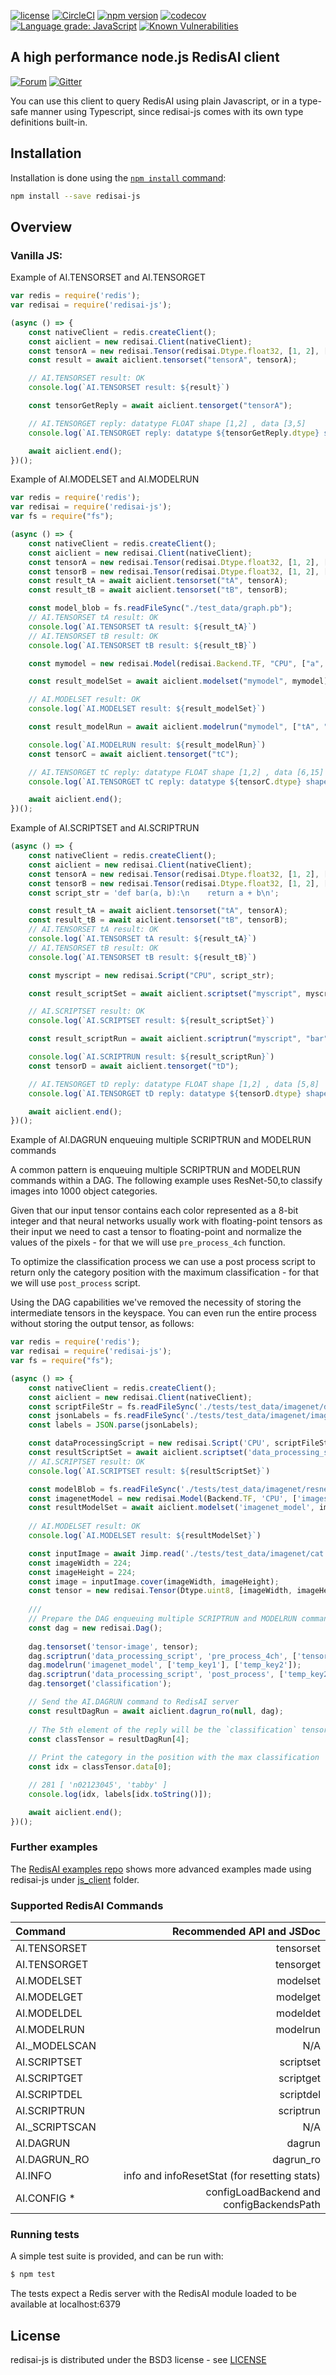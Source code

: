 [![license](https://img.shields.io/github/license/RedisAI/redisai-js.svg)](https://github.com/RedisAI/redisai-js)
[![CircleCI](https://circleci.com/gh/RedisAI/redisai-js/tree/master.svg?style=svg)](https://circleci.com/gh/RedisAI/redisai-js/tree/master)
[![npm version](https://badge.fury.io/js/redisai-js.svg)](https://badge.fury.io/js/redisai-js)
[![codecov](https://codecov.io/gh/RedisAI/redisai-js/branch/master/graph/badge.svg)](https://codecov.io/gh/RedisAI/redisai-js)
[![Language grade: JavaScript](https://img.shields.io/lgtm/grade/javascript/g/RedisAI/redisai-js.svg?logo=lgtm&logoWidth=18)](https://lgtm.com/projects/g/RedisAI/redisai-js/context:javascript)
[![Known Vulnerabilities](https://snyk.io/test/github/RedisAI/redisai-js/badge.svg?targetFile=package.json)](https://snyk.io/test/github/RedisAI/redisai-js?targetFile=package.json)

## A high performance node.js RedisAI client
[![Forum](https://img.shields.io/badge/Forum-RedisAI-blue)](https://forum.redislabs.com/c/modules/redisai)
[![Gitter](https://badges.gitter.im/RedisLabs/RedisAI.svg)](https://gitter.im/RedisLabs/RedisAI?utm_source=badge&utm_medium=badge&utm_campaign=pr-badge)

You can use this client to query RedisAI using plain Javascript, or in a type-safe manner using Typescript, since redisai-js comes with its own type definitions built-in. 

## Installation

Installation is done using the
[`npm install` command](https://docs.npmjs.com/getting-started/installing-npm-packages-locally):

```bash
npm install --save redisai-js
```

## Overview

### Vanilla JS:

Example of AI.TENSORSET and AI.TENSORGET

```javascript
var redis = require('redis');
var redisai = require('redisai-js');

(async () => {
    const nativeClient = redis.createClient();
    const aiclient = new redisai.Client(nativeClient);
    const tensorA = new redisai.Tensor(redisai.Dtype.float32, [1, 2], [3, 5]);
    const result = await aiclient.tensorset("tensorA", tensorA);

    // AI.TENSORSET result: OK
    console.log(`AI.TENSORSET result: ${result}`)

    const tensorGetReply = await aiclient.tensorget("tensorA");

    // AI.TENSORGET reply: datatype FLOAT shape [1,2] , data [3,5]
    console.log(`AI.TENSORGET reply: datatype ${tensorGetReply.dtype} shape [${tensorGetReply.shape}] , data [${tensorGetReply.data}]`);

    await aiclient.end();
})();
```


Example of AI.MODELSET and AI.MODELRUN

```javascript
var redis = require('redis');
var redisai = require('redisai-js');
var fs = require("fs");

(async () => {
    const nativeClient = redis.createClient();
    const aiclient = new redisai.Client(nativeClient);
    const tensorA = new redisai.Tensor(redisai.Dtype.float32, [1, 2], [2, 3]);
    const tensorB = new redisai.Tensor(redisai.Dtype.float32, [1, 2], [3, 5]);
    const result_tA = await aiclient.tensorset("tA", tensorA);
    const result_tB = await aiclient.tensorset("tB", tensorB);

    const model_blob = fs.readFileSync("./test_data/graph.pb");
    // AI.TENSORSET tA result: OK
    console.log(`AI.TENSORSET tA result: ${result_tA}`)
    // AI.TENSORSET tB result: OK
    console.log(`AI.TENSORSET tB result: ${result_tB}`)

    const mymodel = new redisai.Model(redisai.Backend.TF, "CPU", ["a", "b"], ["c"], model_blob);

    const result_modelSet = await aiclient.modelset("mymodel", mymodel);

    // AI.MODELSET result: OK
    console.log(`AI.MODELSET result: ${result_modelSet}`)

    const result_modelRun = await aiclient.modelrun("mymodel", ["tA", "tB"], ["tC"]);

    console.log(`AI.MODELRUN result: ${result_modelRun}`)
    const tensorC = await aiclient.tensorget("tC");

    // AI.TENSORGET tC reply: datatype FLOAT shape [1,2] , data [6,15]
    console.log(`AI.TENSORGET tC reply: datatype ${tensorC.dtype} shape [${tensorC.shape}] , data [${tensorC.data}]`);

    await aiclient.end();
})();
```

Example of AI.SCRIPTSET and AI.SCRIPTRUN

```javascript
(async () => {
    const nativeClient = redis.createClient();
    const aiclient = new redisai.Client(nativeClient);
    const tensorA = new redisai.Tensor(redisai.Dtype.float32, [1, 2], [2, 3]);
    const tensorB = new redisai.Tensor(redisai.Dtype.float32, [1, 2], [3, 5]);
    const script_str = 'def bar(a, b):\n    return a + b\n';

    const result_tA = await aiclient.tensorset("tA", tensorA);
    const result_tB = await aiclient.tensorset("tB", tensorB);
    // AI.TENSORSET tA result: OK
    console.log(`AI.TENSORSET tA result: ${result_tA}`)
    // AI.TENSORSET tB result: OK
    console.log(`AI.TENSORSET tB result: ${result_tB}`)

    const myscript = new redisai.Script("CPU", script_str);

    const result_scriptSet = await aiclient.scriptset("myscript", myscript);

    // AI.SCRIPTSET result: OK
    console.log(`AI.SCRIPTSET result: ${result_scriptSet}`)

    const result_scriptRun = await aiclient.scriptrun("myscript", "bar",["tA", "tB"], ["tD"]);

    console.log(`AI.SCRIPTRUN result: ${result_scriptRun}`)
    const tensorD = await aiclient.tensorget("tD");

    // AI.TENSORGET tD reply: datatype FLOAT shape [1,2] , data [5,8]
    console.log(`AI.TENSORGET tD reply: datatype ${tensorD.dtype} shape [${tensorD.shape}] , data [${tensorD.data}]`);

    await aiclient.end();
})();
```

Example of AI.DAGRUN enqueuing multiple SCRIPTRUN and MODELRUN commands

A common pattern is enqueuing multiple SCRIPTRUN and MODELRUN commands within a DAG. The following example uses ResNet-50,to classify images into 1000 object categories. 

Given that our input tensor contains each color represented as a 8-bit integer and that neural networks usually work with floating-point tensors as their input we need to cast a tensor to floating-point and normalize the values of the pixels - for that we will use `pre_process_4ch` function. 

To optimize the classification process we can use a post process script to return only the category position with the maximum classification - for that we will use `post_process` script. 

Using the DAG capabilities we've removed the necessity of storing the intermediate tensors in the keyspace. You can even run the entire process without storing the output tensor, as follows:


```javascript
var redis = require('redis');
var redisai = require('redisai-js');
var fs = require("fs");

(async () => {
    const nativeClient = redis.createClient();
    const aiclient = new redisai.Client(nativeClient);
    const scriptFileStr = fs.readFileSync('./tests/test_data/imagenet/data_processing_script.txt').toString();
    const jsonLabels = fs.readFileSync('./tests/test_data/imagenet/imagenet_class_index.json');
    const labels = JSON.parse(jsonLabels);

    const dataProcessingScript = new redisai.Script('CPU', scriptFileStr);
    const resultScriptSet = await aiclient.scriptset('data_processing_script', dataProcessingScript);
    // AI.SCRIPTSET result: OK
    console.log(`AI.SCRIPTSET result: ${resultScriptSet}`)

    const modelBlob = fs.readFileSync('./tests/test_data/imagenet/resnet50.pb');
    const imagenetModel = new redisai.Model(Backend.TF, 'CPU', ['images'], ['output'], modelBlob);
    const resultModelSet = await aiclient.modelset('imagenet_model', imagenetModel);
    
    // AI.MODELSET result: OK
    console.log(`AI.MODELSET result: ${resultModelSet}`)

    const inputImage = await Jimp.read('./tests/test_data/imagenet/cat.jpg');
    const imageWidth = 224;
    const imageHeight = 224;
    const image = inputImage.cover(imageWidth, imageHeight);
    const tensor = new redisai.Tensor(Dtype.uint8, [imageWidth, imageHeight, 4], Buffer.from(image.bitmap.data));
    
    ///
    // Prepare the DAG enqueuing multiple SCRIPTRUN and MODELRUN commands
    const dag = new redisai.Dag();
    
    dag.tensorset('tensor-image', tensor);
    dag.scriptrun('data_processing_script', 'pre_process_4ch', ['tensor-image'], ['temp_key1']);
    dag.modelrun('imagenet_model', ['temp_key1'], ['temp_key2']);
    dag.scriptrun('data_processing_script', 'post_process', ['temp_key2'], ['classification']);
    dag.tensorget('classification');

    // Send the AI.DAGRUN command to RedisAI server
    const resultDagRun = await aiclient.dagrun_ro(null, dag);
    
    // The 5th element of the reply will be the `classification` tensor 
    const classTensor = resultDagRun[4];
    
    // Print the category in the position with the max classification
    const idx = classTensor.data[0];

    // 281 [ 'n02123045', 'tabby' ]
    console.log(idx, labels[idx.toString()]);

    await aiclient.end();
})();
```

### Further examples

The [RedisAI examples repo](https://github.com/RedisAI/redisai-examples) shows more advanced examples
made using redisai-js under [js_client](https://github.com/RedisAI/redisai-examples/tree/master/js_client) folder. 


### Supported RedisAI Commands

| Command | Recommended API and JSDoc  |
| :---          |  ----: |
AI.TENSORSET | tensorset
AI.TENSORGET | tensorget
AI.MODELSET | modelset
AI.MODELGET | modelget
AI.MODELDEL | modeldet
AI.MODELRUN | modelrun
AI._MODELSCAN | N/A
AI.SCRIPTSET | scriptset
AI.SCRIPTGET | scriptget
AI.SCRIPTDEL | scriptdel
AI.SCRIPTRUN | scriptrun
AI._SCRIPTSCAN | N/A  
AI.DAGRUN | dagrun
AI.DAGRUN_RO | dagrun_ro
AI.INFO | info and infoResetStat (for resetting stats)
AI.CONFIG * | configLoadBackend and configBackendsPath


### Running tests

A simple test suite is provided, and can be run with:

```sh
$ npm test
```

The tests expect a Redis server with the RedisAI module loaded to be available at localhost:6379

## License

redisai-js is distributed under the BSD3 license - see [LICENSE](LICENSE)

[npm-image]: https://img.shields.io/npm/v/express.svg
[npm-url]: https://npmjs.org/package/redisgraph.js




